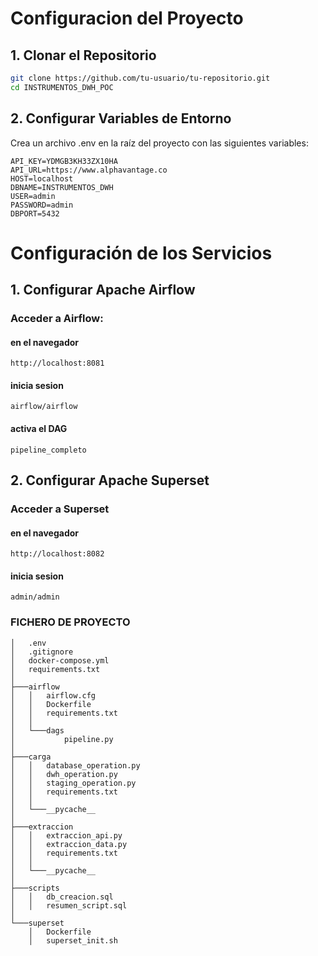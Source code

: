 # Configuracion del Proyecto

## 1. Clonar el Repositorio
```bash
git clone https://github.com/tu-usuario/tu-repositorio.git
cd INSTRUMENTOS_DWH_POC
```
## 2. Configurar Variables de Entorno
Crea un archivo .env en la raíz del proyecto con las siguientes variables:
```
API_KEY=YDMGB3KH33ZX10HA
API_URL=https://www.alphavantage.co
HOST=localhost
DBNAME=INSTRUMENTOS_DWH
USER=admin
PASSWORD=admin
DBPORT=5432
```

# Configuración de los Servicios

## 1. Configurar Apache Airflow
### Acceder a Airflow:
#### en el navegador
```
http://localhost:8081
```
#### inicia sesion
```
airflow/airflow
```

#### activa el DAG
```
pipeline_completo
```

## 2. Configurar Apache Superset
### Acceder a Superset
#### en el navegador
```
http://localhost:8082
```
#### inicia sesion
```
admin/admin
```


### FICHERO DE PROYECTO
```
│   .env
│   .gitignore
│   docker-compose.yml
│   requirements.txt
│
├───airflow
│   │   airflow.cfg
│   │   Dockerfile
│   │   requirements.txt
│   │
│   └───dags
│           pipeline.py
│
├───carga
│   │   database_operation.py
│   │   dwh_operation.py
│   │   staging_operation.py
│   │   requirements.txt
│   │
│   └───__pycache__
│
├───extraccion
│   │   extraccion_api.py
│   │   extraccion_data.py
│   │   requirements.txt
│   │
│   └───__pycache__
│
├───scripts
│   │   db_creacion.sql
│   │   resumen_script.sql
│
└───superset
    │   Dockerfile
    │   superset_init.sh
```
